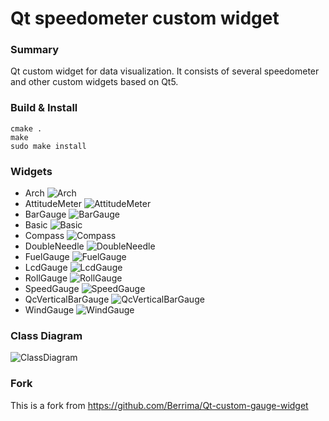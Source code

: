 Qt speedometer custom widget
======================
### Summary
Qt custom widget for data visualization.
It consists of several speedometer and other custom widgets based on Qt5. 

### Build & Install

```
cmake .
make
sudo make install
```

### Widgets
- Arch
![Arch](/ReadMeImages/Arch.png)
- AttitudeMeter
![AttitudeMeter](/ReadMeImages/AttitudeMeter.png)
- BarGauge
![BarGauge](/ReadMeImages/BarGauge.png)
- Basic
![Basic](/ReadMeImages/BasicGauge.png)
- Compass
![Compass](/ReadMeImages/Compass.png)
- DoubleNeedle
![DoubleNeedle](/ReadMeImages/DoubleNeedle.png)
- FuelGauge
![FuelGauge](/ReadMeImages/FuelGauge.png)
- LcdGauge
![LcdGauge](/ReadMeImages/lcdGauge.png)
- RollGauge
![RollGauge](/ReadMeImages/RollGauge.png)
- SpeedGauge
![SpeedGauge](/ReadMeImages/SpeedGauge.png)
- QcVerticalBarGauge
![QcVerticalBarGauge](/ReadMeImages/Vertical.png)
- WindGauge
![WindGauge](/ReadMeImages/WindGauge.png)

### Class Diagram
![ClassDiagram](/ReadMeImages/Package1.png)

### Fork
This is a fork from
https://github.com/Berrima/Qt-custom-gauge-widget
